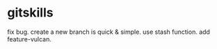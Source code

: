 # gitskills
fix bug.
create a new branch is quick & simple.
use stash function.
add feature-vulcan.
